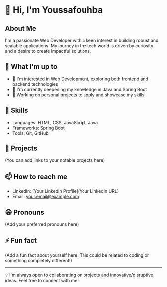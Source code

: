 # 👋 Hi, I'm Youssafouhba

## About Me
I'm a passionate Web Developer with a keen interest in building robust and scalable applications. My journey in the tech world is driven by curiosity and a desire to create impactful solutions.

## 🚀 What I'm up to
- 👀 I'm interested in Web Development, exploring both frontend and backend technologies
- 🌱 I'm currently deepening my knowledge in Java and Spring Boot
- 🔭 Working on personal projects to apply and showcase my skills

## 💼 Skills
- Languages: HTML, CSS, JavaScript, Java
- Frameworks: Spring Boot
- Tools: Git, GitHub

## 🌟 Projects
(You can add links to your notable projects here)

## 📫 How to reach me
- LinkedIn: [Your LinkedIn Profile](Your LinkedIn URL)
- Email: your.email@example.com

## 😄 Pronouns
(Add your preferred pronouns here)

## ⚡ Fun fact
(Add a fun fact about yourself here. This could be related to coding or something completely different!)

---

💡 I'm always open to collaborating on projects and innovative/disruptive ideas. Feel free to connect with me!
